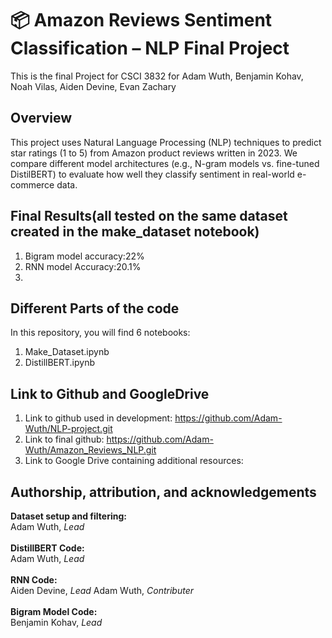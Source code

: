 # 📦 Amazon Reviews Sentiment Classification – NLP Final Project
This is the final Project for CSCI 3832 for Adam Wuth, Benjamin Kohav, Noah Vilas, Aiden Devine, Evan Zachary

## Overview
This project uses Natural Language Processing (NLP) techniques to predict star ratings (1 to 5) from Amazon product reviews written in 2023. We compare different model architectures (e.g., N-gram models vs. fine-tuned DistilBERT) to evaluate how well they classify sentiment in real-world e-commerce data.



## Final Results(all tested on the same dataset created in the make_dataset notebook)
1. Bigram model accuracy:22%
2. RNN model Accuracy:20.1%
3. 
## Different Parts of the code
In this repository, you will find 6 notebooks:
1. Make_Dataset.ipynb
2. DistillBERT.ipynb

## Link to Github and GoogleDrive
1. Link to github used in development: https://github.com/Adam-Wuth/NLP-project.git
2. Link to final github: https://github.com/Adam-Wuth/Amazon_Reviews_NLP.git
3. Link to Google Drive containing additional resources:

## Authorship, attribution, and acknowledgements
**Dataset setup and filtering:**<br/>
Adam Wuth, *Lead*<br/>
<br/>
**DistillBERT Code:**<br/>
Adam Wuth, *Lead*<br/>
<br/>
**RNN Code:**<br/>
Aiden Devine, *Lead*
Adam Wuth, *Contributer*<br/>
<br/>
**Bigram Model Code:**<br/>
Benjamin Kohav, *Lead*<br/>
<br/>
